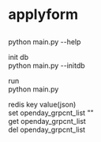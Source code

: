 # applyform

##
python main.py --help

init db   
python main.py --initdb   

run    
python main.py   

redis key value(json)    
set openday_grpcnt_list ""     
get openday_grpcnt_list    
del openday_grpcnt_list    